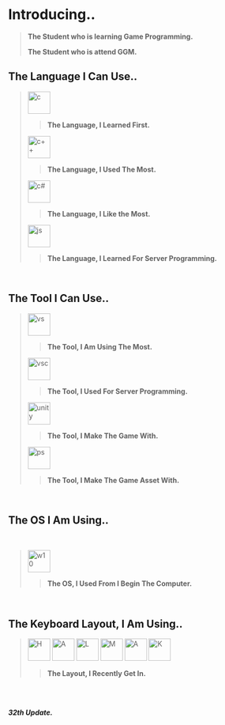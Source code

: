 <h1>
  Introducing..
</h1>

> **The Student who is learning Game Programming.** 
> 
> **The Student who is attend GGM.**

<h2>
  The Language I Can Use..
</h2>

> <img src="https://cdn.jsdelivr.net/gh/devicons/devicon/icons/c/c-original.svg" alt="c" width="45" height="45"/>
> 
> > **The Language, I Learned First.**
> <img src="https://cdn.jsdelivr.net/gh/devicons/devicon/icons/cplusplus/cplusplus-original.svg" alt="c++" width="45" height="45"/> 
> 
> > **The Language, I Used The Most.**
> <img src="https://cdn.jsdelivr.net/gh/devicons/devicon/icons/csharp/csharp-original.svg" alt="c#" width="45" height="45"/> 
>
> > **The Language, I Like the Most.**
> <img src="https://cdn.jsdelivr.net/gh/devicons/devicon/icons/javascript/javascript-original.svg" alt="js" width="45" height="45"/>
>
> > **The Language, I Learned For Server Programming.**

<br />

<h2>
  The Tool I Can Use..
</h2>

> <img src="https://cdn.jsdelivr.net/gh/devicons/devicon/icons/visualstudio/visualstudio-plain.svg" alt="vs" width="45" height="45"/>
> 
> > **The Tool, I Am Using The Most.**
> <img src="https://cdn.jsdelivr.net/gh/devicons/devicon/icons/vscode/vscode-original.svg" alt="vsc" width="45" height="45"/>
> 
> > **The Tool, I Used For Server Programming.**
> <img src="https://user-images.githubusercontent.com/77655535/186916275-4662c635-6117-43a9-8b85-ed617047ad69.png" alt="unity" width="45" height="45"/>
> 
> > **The Tool, I Make The Game With.**
> <img src="https://cdn.jsdelivr.net/gh/devicons/devicon/icons/photoshop/photoshop-plain.svg" alt="ps" width="45" height="45"/>
> 
> > **The Tool, I Make The Game Asset With.**

<br />

<h2>
  The OS I Am Using..
</h2>
<br />

> <img src="https://cdn.jsdelivr.net/gh/devicons/devicon/icons/windows8/windows8-original.svg" alt="w10" width="45" height="45"/>
>
> > **The OS, I Used From I Begin The Computer.**

<br />

<h2>
  The Keyboard Layout, I Am Using..
</h2>

> <img src="https://cdn3.iconfinder.com/data/icons/letters-and-numbers-1/32/letter_H_blue-256.png" alt="H" width="45" height="45"/>
> <img src="https://cdn3.iconfinder.com/data/icons/letters-and-numbers-1/32/letter_A_blue-512.png" alt="A" width="45" height="45"/>
> <img src="https://cdn3.iconfinder.com/data/icons/letters-and-numbers-1/32/letter_L_blue-128.png" alt="L" width="45" height="45"/>
> <img src="https://cdn3.iconfinder.com/data/icons/letters-and-numbers-1/32/letter_M_blue-512.png" alt="M" width="45" height="45"/>
> <img src="https://cdn3.iconfinder.com/data/icons/letters-and-numbers-1/32/letter_A_blue-512.png" alt="A" width="45" height="45"/>
> <img src="https://cdn3.iconfinder.com/data/icons/letters-and-numbers-1/32/letter_K_blue-512.png" alt="K" width="45" height="45"/>
>
> > **The Layout, I Recently Get In.**

<br /><br />

***32th Update.***
